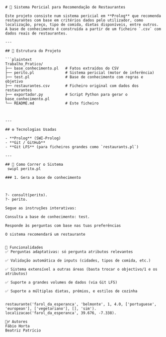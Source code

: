 ```
# 🧠 Sistema Pericial para Recomendação de Restaurantes

Este projeto consiste num sistema pericial em **Prolog** que recomenda restaurantes com base em critérios dados pelo utilizador, como localização, preço, tipo de comida, dietas disponíveis, entre outros. A base de conhecimento é construída a partir de um ficheiro `.csv` com dados reais de restaurantes.

---

## 📁 Estrutura do Projeto

```plaintext
Trabalho_Pratico/
├── base_conhecimento.pl   # Fatos extraídos do CSV
├── perito.pl              # Sistema pericial (motor de inferência)
├── test.pl                # Base de conhecimento com regras e objetivo
├── restaurantes.csv       # Ficheiro original com dados dos restaurantes
├── exportador.py          # Script Python para gerar o base_conhecimento.pl
└── README.md              # Este ficheiro



---

## ⚙️ Tecnologias Usadas

- **Prolog** (SWI-Prolog)
- **Git / GitHub**
- **Git LFS** (para ficheiros grandes como `restaurants.pl`)

---

## 🚀 Como Correr o Sistema
 swipl perito.pl
 
### 1. Gera a base de conhecimento



?- consult(perito).
?- perito.

Segue as instruções interativas:

Consulta a base de conhecimento: test.

Responde às perguntas com base nas tuas preferências

O sistema recomendará um restaurante


📌 Funcionalidades
✅ Perguntas adaptativas: só pergunta atributos relevantes

✅ Validação automática de inputs (cidades, tipos de comida, etc.)

✅ Sistema extensível a outras áreas (basta trocar o objectivo/1 e os atributos)

✅ Suporte a grandes volumes de dados (via Git LFS)

✅ Suporte a múltiplas dietas, prémios, e estilos de cozinha


restaurante('farol_da_esperanca', 'belmonte', 1, 4.0, ['portuguese', 'european'], ['vegetariano'], [], 'sim').
localizacao('farol_da_esperanca', 39.676, -7.338).

🙋‍♂️ Autores
Fábio Horta
Beatriz Patrício

